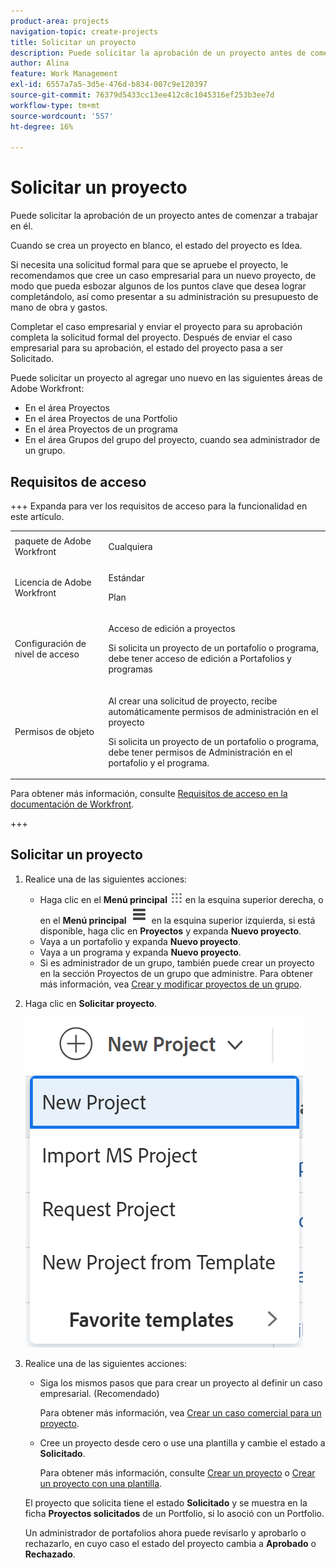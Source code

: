 ```yaml
---
product-area: projects
navigation-topic: create-projects
title: Solicitar un proyecto
description: Puede solicitar la aprobación de un proyecto antes de comenzar a trabajar en él. Recomendamos crear un caso empresarial para un nuevo proyecto para que pueda esbozar algunos de los puntos clave que desea lograr completándolo, así como presentar a su equipo de administración su presupuesto de mano de obra y gastos. Completar el caso empresarial y enviar el proyecto para su aprobación completa la solicitud formal del proyecto. Después de enviar el caso empresarial para su aprobación, el estado del proyecto pasa a ser Solicitado.
author: Alina
feature: Work Management
exl-id: 6557a7a5-3d5e-476d-b834-007c9e120397
source-git-commit: 76379d5433cc13ee412c8c1045316ef253b3ee7d
workflow-type: tm+mt
source-wordcount: '557'
ht-degree: 16%

---
```


# Solicitar un proyecto

<!--Audited: 10/2025-->

Puede solicitar la aprobación de un proyecto antes de comenzar a trabajar en él.

Cuando se crea un proyecto en blanco, el estado del proyecto es Idea.

Si necesita una solicitud formal para que se apruebe el proyecto, le recomendamos que cree un caso empresarial para un nuevo proyecto, de modo que pueda esbozar algunos de los puntos clave que desea lograr completándolo, así como presentar a su administración su presupuesto de mano de obra y gastos.

Completar el caso empresarial y enviar el proyecto para su aprobación completa la solicitud formal del proyecto. Después de enviar el caso empresarial para su aprobación, el estado del proyecto pasa a ser Solicitado.

Puede solicitar un proyecto al agregar uno nuevo en las siguientes áreas de Adobe Workfront:

* En el área Proyectos
* En el área Proyectos de una Portfolio
* En el área Proyectos de un programa
* En el área Grupos del grupo del proyecto, cuando sea administrador de un grupo.

## Requisitos de acceso

+++ Expanda para ver los requisitos de acceso para la funcionalidad en este artículo. 

<table style="table-layout:auto"> 
 <col> 
 <col> 
 <tbody> 
  <tr> 
   <td role="rowheader">paquete de Adobe Workfront</td> 
   <td> <p>Cualquiera</p> </td> 
  </tr> 
  <tr> 
   <td role="rowheader"> <p role="rowheader">Licencia de Adobe Workfront</p> </td> 
   <td> <p>Estándar</p>
   <p>Plan</p>
   </td> 
  </tr> 
  <tr> 
   <td role="rowheader">Configuración de nivel de acceso</td> 
   <td> <p>Acceso de edición a proyectos</p>
   <p>Si solicita un proyecto de un portafolio o programa, debe tener acceso de edición a Portafolios y programas</p>
    </td> 
  </tr> 
  <tr> 
   <td role="rowheader">Permisos de objeto</td> 
   <td> <p>Al crear una solicitud de proyecto, recibe automáticamente permisos de administración en el proyecto </p> 
   <p>Si solicita un proyecto de un portafolio o programa, debe tener permisos de Administración en el portafolio y el programa.</p>
   </td> 
  </tr> 
 </tbody> 
</table>

Para obtener más información, consulte [Requisitos de acceso en la documentación de Workfront](/help/quicksilver/administration-and-setup/add-users/access-levels-and-object-permissions/access-level-requirements-in-documentation.md).

+++

<!--Old:

<table style="table-layout:auto"> 
 <col> 
 <col> 
 <tbody> 
  <tr> 
   <td role="rowheader">Adobe Workfront plan</td> 
   <td> <p>Any</p> </td> 
  </tr> 
  <tr> 
   <td role="rowheader"> <p role="rowheader">Adobe Workfront license*</p> </td> 
   <td> <p>New: Standard </p>
   Or
   <p>Current: Plan </p>
   </td> 
  </tr> 
  <tr> 
   <td role="rowheader">Access level</td> 
   <td> <p>Edit access to Projects</p> </td> 
  </tr> 
  <tr> 
   <td role="rowheader">Object permissions</td> 
   <td> <p>When you create a project request you automatically receive Manage permissions to the project </p> </td> 
  </tr> 
 </tbody> 
</table>-->

## Solicitar un proyecto

1. Realice una de las siguientes acciones:

   * Haga clic en el **Menú principal** ![Icono del menú principal](assets/main-menu-icon.png) en la esquina superior derecha, o en el **Menú principal** ![Líneas del menú principal](assets/lines-main-menu.png) en la esquina superior izquierda, si está disponible, haga clic en **Proyectos** y expanda **Nuevo proyecto**.
   * Vaya a un portafolio y expanda **Nuevo proyecto**.
   * Vaya a un programa y expanda **Nuevo proyecto**.
   * Si es administrador de un grupo, también puede crear un proyecto en la sección Proyectos de un grupo que administre. Para obtener más información, vea [Crear y modificar proyectos de un grupo](../../../administration-and-setup/manage-groups/work-with-group-objects/create-and-modify-a-groups-projects.md).

1. Haga clic en **Solicitar proyecto**.

   ![Nuevo menú desplegable de proyecto](assets/new-project-dropdown-nwe-350x358.png)

1. Realice una de las siguientes acciones:

   * Siga los mismos pasos que para crear un proyecto al definir un caso empresarial. (Recomendado)

     Para obtener más información, vea [Crear un caso comercial para un proyecto](../../../manage-work/projects/define-a-business-case/create-business-case.md).

   * Cree un proyecto desde cero o use una plantilla y cambie el estado a **Solicitado**.

     Para obtener más información, consulte [Crear un proyecto](../../../manage-work/projects/create-projects/create-project.md) o [Crear un proyecto con una plantilla](../../../manage-work/projects/create-projects/create-project-from-template.md).

   El proyecto que solicita tiene el estado **Solicitado** y se muestra en la ficha **Proyectos solicitados** de un Portfolio, si lo asoció con un Portfolio.

   Un administrador de portafolios ahora puede revisarlo y aprobarlo o rechazarlo, en cuyo caso el estado del proyecto cambia a **Aprobado** o **Rechazado**.
